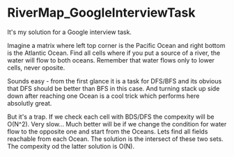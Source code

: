 # RiverMap_GoogleInterviewTask

It's my solution for a Google interview task.

Imagine a matrix where left top corner is the Pacific Ocean and right bottom is the Atlantic Ocean. 
Find all cells where if you put a source of a river, the water will flow to both oceans.
Remember that water flows only to lower cells, never oposite.

Sounds easy - from the first glance it is a task for DFS/BFS and its obvious that DFS should be better than BFS in this case. 
And turning stack up side down after reaching one Ocean is a cool trick which performs here absolutly great.

But it's a trap. If we check each cell with BDS/DFS the compexity will be O(N^2). Very slow...
Much better will be if we change the condition for water flow to the opposite one and start from the Oceans. 
Lets find all fields reachable from each Ocean. 
The solution is the intersect of these two sets.
The compexity od the latter solution is O(N).



